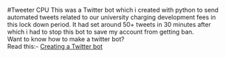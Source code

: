 #Tweeter CPU
This was a Twitter bot which i created with python to send automated tweets related to our university charging development fees in this lock down period.
It had set around 50+ tweets in 30 minutes after which i had to stop this bot to save my account from getting ban.
<br>
Want to know how to make a twitter bot?
<br>
Read this:- [Creating a Twitter bot](https://medium.com/wewrite/creating-a-twitter-bot-with-python-b66edd966bdd?source=your_stories_page---------------------------)